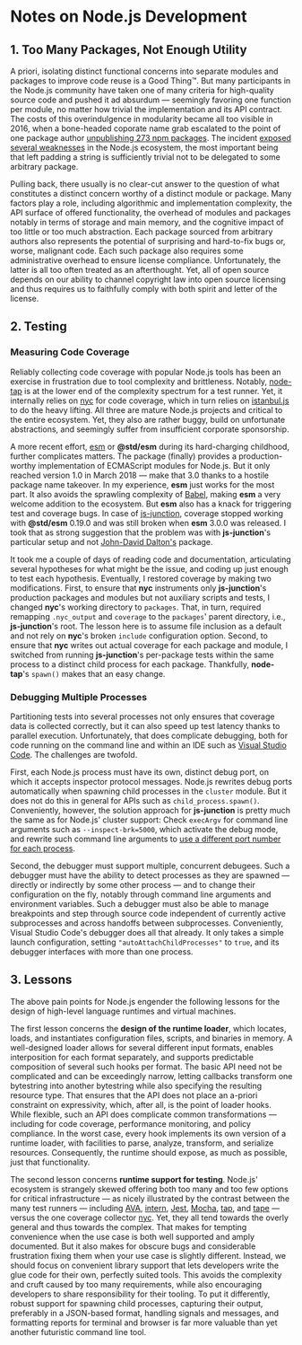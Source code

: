 # Notes on Node.js Development

## 1. Too Many Packages, Not Enough Utility

A priori, isolating distinct functional concerns into separate modules and
packages to improve code reuse is a Good Thing™. But many participants in the
Node.js community have taken one of many criteria for high-quality source code
and pushed it ad absurdum — seemingly favoring one function per module, no
matter how trivial the implementation and its API contract. The costs of this
overindulgence in modularity became all too visible in 2016, when a bone-headed
coporate name grab escalated to the point of one package author [unpublishing
273 npm packages](http://azer.bike/journal/i-ve-just-liberated-my-modules). The
incident [exposed several
weaknesses](http://blog.npmjs.org/post/141577284765/kik-left-pad-and-npm) in the
Node.js ecosystem, the most important being that left padding a string is
sufficiently trivial not to be delegated to some arbitrary package.

Pulling back, there usually is no clear-cut answer to the question of what
constitutes a distinct concern worthy of a distinct module or package. Many
factors play a role, including algorithmic and implementation complexity, the
API surface of offered functionality, the overhead of modules and packages
notably in terms of storage and main memory, and the cognitive impact of too
little or too much abstraction. Each package sourced from arbitrary authors also
represents the potential of surprising and hard-to-fix bugs or, worse, malignant
code. Each such package also requires some administrative overhead to ensure
license compliance. Unfortunately, the latter is all too often treated as an
afterthought. Yet, all of open source depends on our ability to channel
copyright law into open source licensing and thus requires us to faithfully
comply with both spirit and letter of the license.

## 2. Testing

### Measuring Code Coverage

Reliably collecting code coverage with popular Node.js tools has been an
exercise in frustration due to tool complexity and brittleness. Notably,
[node-tap](https://github.com/tapjs/node-tap) is at the lower end of the
complexity spectrum for a test runner. Yet, it internally relies on
[nyc](https://github.com/istanbuljs/nyc) for code coverage, which in turn relies
on [istanbul.js](https://github.com/istanbuljs/istanbuljs) to do the heavy
lifting. All three are mature Node.js projects and critical to the entire
ecosystem. Yet, they also are rather buggy, build on unfortunate abstractions,
and seemingly suffer from insufficient corporate sponsorship.

A more recent effort, [esm](https://github.com/standard-things/esm) or
__@std/esm__ during its hard-charging childhood, further complicates matters.
The package (finally) provides a production-worthy implementation of ECMAScript
modules for Node.js. But it only reached version 1.0 in March 2018 — make that
3.0 thanks to a hostile package name takeover. In my experience, __esm__ just
works for the most part. It also avoids the sprawling complexity of
[Babel](https://babeljs.io), making __esm__ a very welcome addition to the
ecosystem. But __esm__ also has a knack for triggering test and coverage bugs.
In case of [js-junction](https://github.com/apparebit/js-junction), coverage
stopped working with __@std/esm__ 0.19.0 and was still broken when __esm__ 3.0.0
was released. I took that as strong suggestion that the problem was with
__js-junction__'s particular setup and not [John-David
Dalton's](https://github.com/jdalton) package.

It took me a couple of days of reading code and documentation, articulating
several hypotheses for what might be the issue, and coding up just enough to
test each hypothesis. Eventually, I restored coverage by making two
modifications. First, to ensure that __nyc__ instruments only __js-junction__'s
production packages and modules but not auxiliary scripts and tests, I changed
__nyc__'s working directory to `packages`. That, in turn, required remapping
`.nyc_output` and `coverage` to the `packages`' parent directory, i.e.,
__js-junction__'s root. The lesson here is to assume file inclusion as a default
and not rely on __nyc__'s broken `include` configuration option. Second, to
ensure that __nyc__ writes out actual coverage for each package and module, I
switched from running __js-junction__'s per-package tests within the same
process to a distinct child process for each package. Thankfully, __node-tap__'s
`spawn()` makes that an easy change.

### Debugging Multiple Processes

Partitioning tests into several processes not only ensures that coverage data is
collected correctly, but it can also speed up test latency thanks to parallel
execution. Unfortunately, that does complicate debugging, both for code running
on the command line and within an IDE such as [Visual Studio
Code](https://code.visualstudio.com). The challenges are twofold.

First, each Node.js process must have its own, distinct debug port, on which it
accepts inspector protocol messages. Node.js rewrites debug ports automatically
when spawning child processes in the `cluster` module. But it does not do this
in general for APIs such as `child_process.spawn()`. Conveniently, however, the
solution approach for __js-junction__ is pretty much the same as for Node.js'
cluster support: Check `execArgv` for command line arguments such as
`--inspect-brk=5000`, which activate the debug mode, and rewrite such command
line arguments to [use a different port number for each
process](https://github.com/apparebit/js-junction/blob/a46b81917d2c5bfae6e1d723bf0bbf586fe13e0d/tests/index.js#L34-L57).

Second, the debugger must support multiple, concurrent debugees. Such a debugger
must have the ability to detect processes as they are spawned — directly or
indirectly by some other process — and to change their configuration on the fly,
notably through command line arguments and environment variables. Such a
debugger must also be able to manage breakpoints and step through source code
independent of currently active subprocesses and across handoffs between
subprocesses. Conveniently, Visual Studio Code's debugger does all that already.
It only takes a simple launch configuration, setting
`"autoAttachChildProcesses"` to `true`, and its debugger interfaces with more
than one process.

## 3. Lessons

The above pain points for Node.js engender the following lessons for the design
of high-level language runtimes and virtual machines.

The first lesson concerns the __design of the runtime loader__, which locates,
loads, and instantiates configuration files, scripts, and binaries in memory. A
well-designed loader allows for several different input formats, enables
interposition for each format separately, and supports predictable composition
of several such hooks per format. The basic API need not be complicated and can
be exceedingly narrow, letting callbacks transform one bytestring into another
bytestring while also specifying the resulting resource type. That ensures that
the API does not place an a-priori constraint on expressivity, which, after all,
is the point of loader hooks. While flexible, such an API does complicate common
transformations — including for code coverage, performance monitoring, and
policy compliance. In the worst case, every hook implements its own version of a
runtime loader, with facilities to parse, analyze, transform, and serialize
resources. Consequently, the runtime should expose, as much as possible, just
that functionality.

The second lesson concerns __runtime support for testing__. Node.js' ecosystem
is strangely skewed offering both too many and too few options for critical
infrastructure — as nicely illustrated by the contrast between the many test
runners — including [AVA](https://ava.li/),
[intern](https://github.com/theintern/intern),
[Jest](https://github.com/facebook/jest), [Mocha](http://mochajs.org/),
[tap](https://github.com/isaacs/node-tap), and
[tape](https://github.com/substack/tape) — versus the one coverage collector
[nyc](https://github.com/bcoe/nyc). Yet, they all tend towards the overly
general and thus towards the complex. That makes for tempting convenience when
the use case is both well supported and amply documented. But it also makes for
obscure bugs and considerable frustration fixing them when your use case is
slightly different. Instead, we should focus on convenient library support that
lets developers write the glue code for their own, perfectly suited tools. This
avoids the complexity and cruft caused by too many requirements, while also
encouraging developers to share responsibility for their tooling. To put it
differently, robust support for spawning child processes, capturing their
output, preferably in a JSON-based format, handling signals and messages, and
formatting reports for terminal and browser is far more valuable than yet
another futuristic command line tool.
